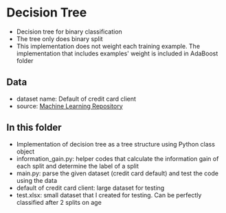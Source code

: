# Decision Tree
- Decision tree for binary classification
- The tree only does binary split
- This implementation does not weight each training example.  The implementation that includes examples' weight is included in AdaBoost folder

## Data
- dataset name: Default of credit card client
- source: [Machine Learning Repository](https://archive.ics.uci.edu/ml/datasets/default+of+credit+card+clients)

## In this folder
- Implementation of decision tree as a tree structure using Python class object
- information_gain.py: helper codes that calculate the information gain of each split and determine the label of a split
- main.py: parse the given dataset (credit card default) and test the code using the data
- default of credit card client: large dataset for testing
- test.xlsx: small dataset that I created for testing.  Can be perfectly classified after 2 splits on age
